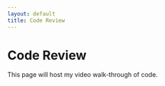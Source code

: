 ```yaml
---
layout: default
title: Code Review
---
```


# Code Review

This page will host my video walk-through of code.
